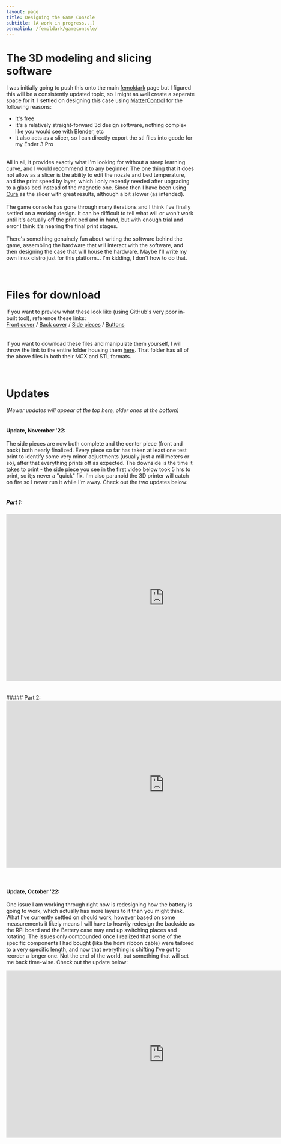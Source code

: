 ```yaml
---
layout: page
title: Designing the Game Console
subtitle: (A work in progress...)
permalink: /femoldark/gameconsole/
---
```


# The 3D modeling and slicing software

I was initially going to push this onto the main [femoldark](/femoldark/) page but I figured this will be a consistently updated topic, so I might as well create a seperate space for it. I settled on designing this case using [MatterControl](https://www.matterhackers.com/store/l/mattercontrol/sk/MKZGTDW6) for the following reasons:
- It's free
- It's a relatively straight-forward 3d design software, nothing complex like you would see with Blender, etc
- It also acts as a slicer, so I can directly export the stl files into gcode for my Ender 3 Pro
<br><br>

All in all, it provides exactly what I'm looking for without a steep learning curve, and I would recommend it to any beginner. The one thing that it does not allow as a slicer is the ability to edit the nozzle and bed temperature, and the print speed by layer, which I only recently needed after upgrading to a glass bed instead of the magnetic one. Since then I have been using [Cura](https://ultimaker.com/software/ultimaker-cura) as the slicer with great results, although a bit slower (as intended).
<br><br>
The game console has gone through many iterations and I think I've finally settled on a working design. It can be difficult to tell what will or won't work until it's actually off the print bed and in hand, but with enough trial and error I think it's nearing the final print stages.
<br><br>
There's something genuinely fun about writing the software behind the game, assembling the hardware that will interact with the software, and then designing the case that will house the hardware. Maybe I'll write my own linux distro just for this platform... I'm kidding, I don't how to do that.
<br><br><br>

# Files for download
If you want to preview what these look like (using GitHub's very poor in-built tool), reference these links:<br>
[Front cover](https://github.com/fe-moldark/wesleykent-website/blob/gh-pages/assets/3d_files/frontside_stl_for_github.stl) / [Back cover](https://github.com/fe-moldark/wesleykent-website/blob/gh-pages/assets/3d_files/backside_stl_for_github.stl) / [Side pieces](https://github.com/fe-moldark/wesleykent-website/blob/gh-pages/assets/3d_files/side_pieces_stl_for_github.stl) / [Buttons](https://github.com/fe-moldark/wesleykent-website/blob/gh-pages/assets/3d_files/buttons_stl_for_github.stl)
<br><br><br>
If you want to download these files and manipulate them yourself, I will throw the link to the entire folder housing them [here](https://github.com/fe-moldark/wesleykent-website/tree/gh-pages/assets/3d_files). That folder has all of the above files in both their MCX and STL formats.
<br><br><br>

# Updates

_(Newer updates will appear at the top here, older ones at the bottom)_
<br><br>

#### Update, November '22:
The side pieces are now both complete and the center piece (front and back) both nearly finalized. Every piece so far has taken at least one test print to identify some very minor adjustments (usually just a millimeters or so), after that everything prints off as expected. The downside is the time it takes to print - the side piece you see in the first video below took 5 hrs to print, so it;s never a "quick" fix. I'm also paranoid the 3D printer will catch on fire so I never run it while I'm away. Check out the two updates below:
<br><br>
##### Part 1:
<center>
<iframe width="840" height="445" src="https://player.vimeo.com/video/765484157?h=6da0820cfa&amp;badge=0&amp;autopause=0&amp;autoplay=0;player_id=0&amp;app_id=58479" frameborder="0" allow="accelerometer; autoplay; clipboard-write; encrypted-media; gyroscope; picture-in-picture" allowfullscreen></iframe>
</center>
<br><br>
##### Part 2:
<center>
<iframe width="840" height="445" src="https://player.vimeo.com/video/767150751?h=1f07d13c1a&amp;badge=0&amp;autopause=0&amp;autoplay=0;player_id=0&amp;app_id=58479" frameborder="0" allow="accelerometer; autoplay; clipboard-write; encrypted-media; gyroscope; picture-in-picture" allowfullscreen></iframe>
</center>
<br><br>

#### Update, October '22:
One issue I am working through right now is redesigning how the battery is going to work, which actually has more layers to it than you might think. What I've currently settled on should work, however based on some measurements it likely means I will have to heavily redesign the backside as the RPi board and the Battery case may end up switching places and rotating. The issues only compounded once I realized that some of the specific components I had bought (like the hdmi ribbon cable) were tailored to a very specific length, and now that everything is shifting I've got to reorder a longer one. Not the end of the world, but something that will set me back time-wise. Check out the update below:
<br>
<center>
<iframe width="840" height="445" src="https://player.vimeo.com/video/756628586?h=9c7c184f0b&amp;badge=0&amp;autopause=0&amp;autoplay=0;player_id=0&amp;app_id=58479" frameborder="0" allow="accelerometer; autoplay; clipboard-write; encrypted-media; gyroscope; picture-in-picture" allowfullscreen></iframe>
</center>
<br><br>
